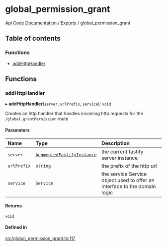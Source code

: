 # global\_permission\_grant
 
[Api Code Documentation](../README.md) / [Exports](../modules.md) / global\_permission\_grant

## Table of contents

### Functions

- [addHttpHandler](global_permission_grant.md#addhttphandler)

## Functions

### addHttpHandler

▸ **addHttpHandler**(`server`, `urlPrefix`, `service`): `void`

Creates an http handler that handles incoming http requests for the `/global.grantPermission` route

#### Parameters

| Name | Type | Description |
| :------ | :------ | :------ |
| `server` | [`AugmentedFastifyInstance`](../interfaces/types.AugmentedFastifyInstance.md) | the current fastify server instance |
| `urlPrefix` | `string` | the prefix of the http url |
| `service` | `Service` | the service Service object used to offer an interface to the domain logic |

#### Returns

`void`

#### Defined in

[src/global_permission_grant.ts:117](https://github.com/openkfw/TruBudget/blob/648f2bb/api/src/global_permission_grant.ts#L117)
